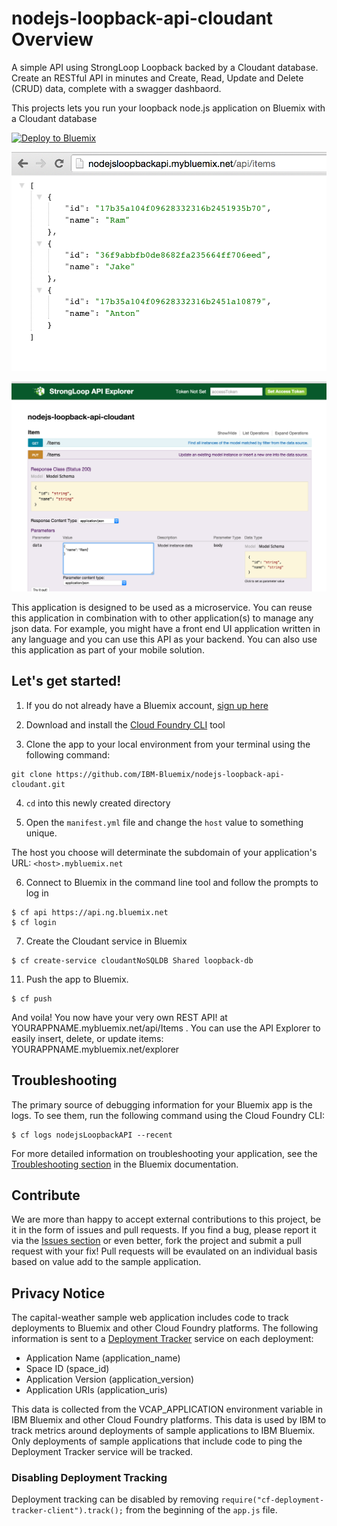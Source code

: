 # nodejs-loopback-api-cloudant Overview

A simple API using StrongLoop Loopback backed by a Cloudant database. Create an RESTful API in minutes and Create, Read, Update and Delete (CRUD) data, complete with a swagger dashbaord.

This projects lets you run your loopback node.js application on Bluemix with a Cloudant database

[![Deploy to Bluemix](https://bluemix.net/deploy/button.png)](https://bluemix.net/deploy)

![concept](./docs/API.png)

![concept](./docs/APIExplorer.png)

This application is designed to be used as a microservice. You can reuse this application in combination with to other application(s) to manage any json data. For example, you might have a front end UI application written in any language and you can use this API as your backend. You can also use this application as part of your mobile solution. 

## Let's get started!

1. If you do not already have a Bluemix account, [sign up here][bluemix_signup_url]

2. Download and install the [Cloud Foundry CLI][cloud_foundry_url] tool

3. Clone the app to your local environment from your terminal using the following command:

  ```
  git clone https://github.com/IBM-Bluemix/nodejs-loopback-api-cloudant.git
  ```

4. `cd` into this newly created directory

5. Open the `manifest.yml` file and change the `host` value to something unique.

  The host you choose will determinate the subdomain of your application's URL:  `<host>.mybluemix.net`

6. Connect to Bluemix in the command line tool and follow the prompts to log in

  ```
  $ cf api https://api.ng.bluemix.net
  $ cf login
  ```

7. Create the Cloudant service in Bluemix

  ```
  $ cf create-service cloudantNoSQLDB Shared loopback-db
  ```

11. Push the app to Bluemix.

  ```
  $ cf push
  ```

And voila! You now have your very own REST API! at YOURAPPNAME.mybluemix.net/api/Items . You can use the API Explorer to easily insert, delete, or update items: YOURAPPNAME.mybluemix.net/explorer

## Troubleshooting

The primary source of debugging information for your Bluemix app is the logs. To see them, run the following command using the Cloud Foundry CLI:

  ```
  $ cf logs nodejsLoopbackAPI --recent
  ```
For more detailed information on troubleshooting your application, see the [Troubleshooting section](https://www.ng.bluemix.net/docs/troubleshoot/tr.html) in the Bluemix documentation.

## Contribute
We are more than happy to accept external contributions to this project, be it in the form of issues and pull requests. If you find a bug, please report it via the [Issues section][issues_url] or even better, fork the project and submit a pull request with your fix! Pull requests will be evaulated on an individual basis based on value add to the sample application.

## Privacy Notice
The capital-weather sample web application includes code to track deployments to Bluemix and other Cloud Foundry platforms. The following information is sent to a [Deployment Tracker](https://github.com/cloudant-labs/deployment-tracker) service on each deployment:

* Application Name (application_name)
* Space ID (space_id)
* Application Version (application_version)
* Application URIs (application_uris)

This data is collected from the VCAP_APPLICATION environment variable in IBM Bluemix and other Cloud Foundry platforms. This data is used by IBM to track metrics around deployments of sample applications to IBM Bluemix. Only deployments of sample applications that include code to ping the Deployment Tracker service will be tracked.

### Disabling Deployment Tracking

Deployment tracking can be disabled by removing `require("cf-deployment-tracker-client").track();` from the beginning of the `app.js` file.


[speech_service_url]: http://www.ibm.com/smarterplanet/us/en/ibmwatson/developercloud/speech-to-text.html
[speech_service_bluemix_url]: https://console.ng.bluemix.net/catalog/services/speech-to-text/
[tone_service_url]: http://www.ibm.com/smarterplanet/us/en/ibmwatson/developercloud/tone-analyzer.html
[tone_service_bluemix_url]: https://console.ng.bluemix.net/catalog/services/tone-analyzer/
[bluemix_url]: http://ibm.biz/realtime-tone-bluemix
[bluemix_signup_url]: http://ibm.biz/realtime-tone-signup
[cloud_foundry_url]: https://github.com/cloudfoundry/cli
[download_node_url]: https://nodejs.org/download/
[browserify_url]: http://browserify.org/
[issues_url]: https://github.com/IBM-Bluemix/real-time-tone-analysis/issues
